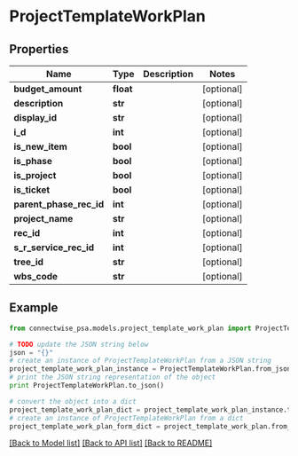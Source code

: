 # ProjectTemplateWorkPlan


## Properties
Name | Type | Description | Notes
------------ | ------------- | ------------- | -------------
**budget_amount** | **float** |  | [optional] 
**description** | **str** |  | [optional] 
**display_id** | **str** |  | [optional] 
**i_d** | **int** |  | [optional] 
**is_new_item** | **bool** |  | [optional] 
**is_phase** | **bool** |  | [optional] 
**is_project** | **bool** |  | [optional] 
**is_ticket** | **bool** |  | [optional] 
**parent_phase_rec_id** | **int** |  | [optional] 
**project_name** | **str** |  | [optional] 
**rec_id** | **int** |  | [optional] 
**s_r_service_rec_id** | **int** |  | [optional] 
**tree_id** | **str** |  | [optional] 
**wbs_code** | **str** |  | [optional] 

## Example

```python
from connectwise_psa.models.project_template_work_plan import ProjectTemplateWorkPlan

# TODO update the JSON string below
json = "{}"
# create an instance of ProjectTemplateWorkPlan from a JSON string
project_template_work_plan_instance = ProjectTemplateWorkPlan.from_json(json)
# print the JSON string representation of the object
print ProjectTemplateWorkPlan.to_json()

# convert the object into a dict
project_template_work_plan_dict = project_template_work_plan_instance.to_dict()
# create an instance of ProjectTemplateWorkPlan from a dict
project_template_work_plan_form_dict = project_template_work_plan.from_dict(project_template_work_plan_dict)
```
[[Back to Model list]](../README.md#documentation-for-models) [[Back to API list]](../README.md#documentation-for-api-endpoints) [[Back to README]](../README.md)


